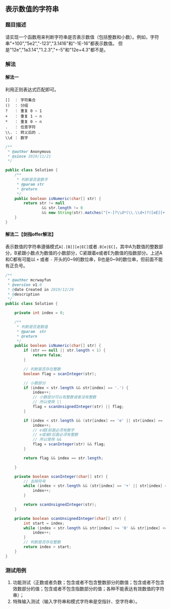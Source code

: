 ## 表示数值的字符串

### 题目描述
请实现一个函数用来判断字符串是否表示数值（包括整数和小数）。例如，字符串"+100","5e2","-123","3.1416"和"-1E-16"都表示数值。 但是"12e","1a3.14","1.2.3","+-5"和"12e+4.3"都不是。

### 解法

#### 解法一

利用正则表达式匹配即可。
```
[]  ： 字符集合
()  ： 分组
?   ： 重复 0 ~ 1
+   ： 重复 1 ~ n
*   ： 重复 0 ~ n
.   ： 任意字符
\\. ： 转义后的 .
\\d ： 数字
```

```java
/**
 * @author Anonymous
 * @since 2019/11/21
 */

public class Solution {
    /**
     * 判断是否是数字
     * @param str
     * @return
     */
    public boolean isNumeric(char[] str) {
        return str != null 
                && str.length != 0 
                && new String(str).matches("[+-]?\\d*(\\.\\d+)?([eE][+-]?\\d+)?");
    }
}
```

#### 解法二【剑指offer解法】

表示数值的字符串遵循模式`A[.[B]][e|EC]`或者`.B[e|EC]`，其中A为数值的整数部分，B紧跟小数点为数值的小数部分，C紧跟着e或者E为数值的指数部分。上述A和C都有可能以 `+` 或者 `-` 开头的0~9的数位串，B也是0~9的数位串，但前面不能有正负号。

```java
/**
 * @author mcrwayfun
 * @version v1.0
 * @date Created in 2019/12/29
 * @description
 */
public class Solution {

    private int index = 0;

    /**
     * 判断是否是数值
     * @param  str 
     * @return 
     */
    public boolean isNumeric(char[] str) {
        if (str == null || str.length < 1) {
            return false;
        }

        // 判断是否存在整数
        boolean flag = scanInteger(str);

        // 小数部分
        if (index < str.length && str[index] == '.') {
            index++;
            // 小数部分可以有整数或者没有整数
            // 所以使用 ||
            flag = scanUnsignedInteger(str) || flag;
        }

        if (index < str.length && (str[index] == 'e' || str[index] == 'E')) {
            index++;
            // e或E前面必须有数字
            // e或者E后面必须有整数
            // 所以使用 &&
            flag = scanInteger(str) && flag;
        }

        return flag && index == str.length;

    }

    private boolean scanInteger(char[] str) {
        // 去除符号
        while (index < str.length && (str[index] == '+' || str[index] == '-')) {
            index++;
        }

        return scanUnsignedInteger(str);
    }

    private boolean scanUnsignedInteger(char[] str) {
        int start = index;
        while (index < str.length && str[index] >= '0' && str[index] <= '9') {
            index++;
        }
        // 判断是否存在整数
        return index > start;
    }
}
```



### 测试用例

1. 功能测试（正数或者负数；包含或者不包含整数部分的数值；包含或者不包含效数部分的值；包含或者不包含指数部分的值；各种不能表达有效数值的字符串）；
2. 特殊输入测试（输入字符串和模式字符串是空指针、空字符串）。